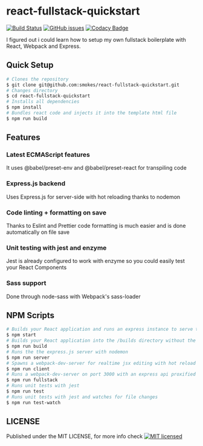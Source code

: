 # react-fullstack-quickstart

[![Build Status](https://travis-ci.org/smokes/react-fullstack-quickstart.svg?branch=master)](https://travis-ci.org/smokes/react-fullstack-quickstart)
[![GitHub issues](https://img.shields.io/github/issues/smokes/react-fullstack-quickstart.svg)](https://GitHub.com/smokes/react-fullstack-quickstart/issues/)
[![Codacy Badge](https://api.codacy.com/project/badge/Grade/1eabe23c00984adfabf4df424c3770ea)](https://www.codacy.com/app/smokes/react-fullstack-quickstart?utm_source=github.com&amp;utm_medium=referral&amp;utm_content=smokes/react-fullstack-quickstart&amp;utm_campaign=Badge_Grade)

I figured out i could learn how to setup my own fullstack boilerplate with React, Webpack and Express.

## Quick Setup
```bash
# Clones the repository
$ git clone git@github.com:smokes/react-fullstack-quickstart.git 
# Changes directory
$ cd react-fullstack-quickstart
# Installs all dependencies
$ npm install
# Bundles react code and injects it into the template html file
$ npm run build
```
## Features 

### Latest ECMAScript features 
It uses @babel/preset-env and @babel/preset-react for transpiling code
### Express.js backend
Uses Express.js for server-side with hot reloading thanks to nodemon
### Code linting + formatting on save
Thanks to Eslint and Prettier code formatting is much easier and is done automatically on file save
### Unit testing with jest and enzyme
Jest is already configured to work with enzyme so you could easily test your React Components
### Sass support
Done through node-sass with Webpack's sass-loader

## NPM Scripts
```bash
# Builds your React application and runs an express instance to serve them with the api
$ npm start
# Builds your React application into the /builds directory without the express server
$ npm run build
# Runs the the express.js server with nodemon
$ npm run server
# Spawns a webpack-dev-server for realtime jsx editing with hot reload
$ npm run client
# Runs a webpack-dev-server on port 3000 with an express api proxified from port 8080
$ npm run fullstack
# Runs unit tests with jest
$ npm run test
# Runs unit tests with jest and watches for file changes
$ npm run test-watch
```
## LICENSE 

Published under the MIT LICENSE, for more info check 
[![MIT licensed](https://img.shields.io/badge/license-MIT-blue.svg)](https://raw.githubusercontent.com/smokes/react-fullstack-quickstart/master/LICENSE)





